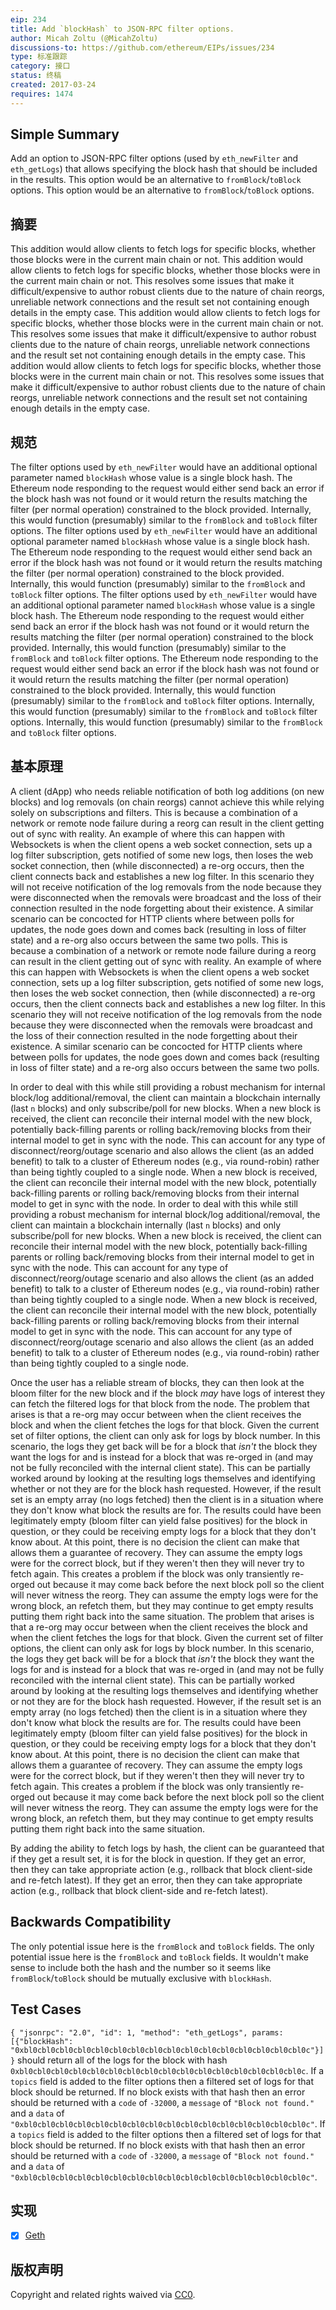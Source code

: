 ```yaml
---
eip: 234
title: Add `blockHash` to JSON-RPC filter options.
author: Micah Zoltu (@MicahZoltu)
discussions-to: https://github.com/ethereum/EIPs/issues/234
type: 标准跟踪
category: 接口
status: 终稿
created: 2017-03-24
requires: 1474
---
```


## Simple Summary

Add an option to JSON-RPC filter options (used by `eth_newFilter` and `eth_getLogs`) that allows specifying the block hash that should be included in the results.  This option would be an alternative to `fromBlock`/`toBlock` options.  This option would be an alternative to `fromBlock`/`toBlock` options.

## 摘要

This addition would allow clients to fetch logs for specific blocks, whether those blocks were in the current main chain or not.  This addition would allow clients to fetch logs for specific blocks, whether those blocks were in the current main chain or not.  This resolves some issues that make it difficult/expensive to author robust clients due to the nature of chain reorgs, unreliable network connections and the result set not containing enough details in the empty case.  This addition would allow clients to fetch logs for specific blocks, whether those blocks were in the current main chain or not.  This resolves some issues that make it difficult/expensive to author robust clients due to the nature of chain reorgs, unreliable network connections and the result set not containing enough details in the empty case.  This addition would allow clients to fetch logs for specific blocks, whether those blocks were in the current main chain or not.  This resolves some issues that make it difficult/expensive to author robust clients due to the nature of chain reorgs, unreliable network connections and the result set not containing enough details in the empty case.

## 规范

The filter options used by `eth_newFilter` would have an additional optional parameter named `blockHash` whose value is a single block hash.  The Ethereum node responding to the request would either send back an error if the block hash was not found or it would return the results matching the filter (per normal operation) constrained to the block provided.  Internally, this would function (presumably) similar to the `fromBlock` and `toBlock` filter options.  The filter options used by `eth_newFilter` would have an additional optional parameter named `blockHash` whose value is a single block hash.  The Ethereum node responding to the request would either send back an error if the block hash was not found or it would return the results matching the filter (per normal operation) constrained to the block provided.  Internally, this would function (presumably) similar to the `fromBlock` and `toBlock` filter options.  The filter options used by `eth_newFilter` would have an additional optional parameter named `blockHash` whose value is a single block hash.  The Ethereum node responding to the request would either send back an error if the block hash was not found or it would return the results matching the filter (per normal operation) constrained to the block provided.  Internally, this would function (presumably) similar to the `fromBlock` and `toBlock` filter options.  The Ethereum node responding to the request would either send back an error if the block hash was not found or it would return the results matching the filter (per normal operation) constrained to the block provided.  Internally, this would function (presumably) similar to the `fromBlock` and `toBlock` filter options.  Internally, this would function (presumably) similar to the `fromBlock` and `toBlock` filter options.  Internally, this would function (presumably) similar to the `fromBlock` and `toBlock` filter options.

## 基本原理

A client (dApp) who needs reliable notification of both log additions (on new blocks) and log removals (on chain reorgs) cannot achieve this while relying solely on subscriptions and filters.  This is because a combination of a network or remote node failure during a reorg can result in the client getting out of sync with reality.  An example of where this can happen with Websockets is when the client opens a web socket connection, sets up a log filter subscription, gets notified of some new logs, then loses the web socket connection, then (while disconnected) a re-org occurs, then the client connects back and establishes a new log filter.  In this scenario they will not receive notification of the log removals from the node because they were disconnected when the removals were broadcast and the loss of their connection resulted in the node forgetting about their existence.  A similar scenario can be concocted for HTTP clients where between polls for updates, the node goes down and comes back (resulting in loss of filter state) and a re-org also occurs between the same two polls.  This is because a combination of a network or remote node failure during a reorg can result in the client getting out of sync with reality.  An example of where this can happen with Websockets is when the client opens a web socket connection, sets up a log filter subscription, gets notified of some new logs, then loses the web socket connection, then (while disconnected) a re-org occurs, then the client connects back and establishes a new log filter.  In this scenario they will not receive notification of the log removals from the node because they were disconnected when the removals were broadcast and the loss of their connection resulted in the node forgetting about their existence.  A similar scenario can be concocted for HTTP clients where between polls for updates, the node goes down and comes back (resulting in loss of filter state) and a re-org also occurs between the same two polls.

In order to deal with this while still providing a robust mechanism for internal block/log additional/removal, the client can maintain a blockchain internally (last `n` blocks) and only subscribe/poll for new blocks.  When a new block is received, the client can reconcile their internal model with the new block, potentially back-filling parents or rolling back/removing blocks from their internal model to get in sync with the node.  This can account for any type of disconnect/reorg/outage scenario and also allows the client (as an added benefit) to talk to a cluster of Ethereum nodes (e.g., via round-robin) rather than being tightly coupled to a single node.  When a new block is received, the client can reconcile their internal model with the new block, potentially back-filling parents or rolling back/removing blocks from their internal model to get in sync with the node.  In order to deal with this while still providing a robust mechanism for internal block/log additional/removal, the client can maintain a blockchain internally (last `n` blocks) and only subscribe/poll for new blocks.  When a new block is received, the client can reconcile their internal model with the new block, potentially back-filling parents or rolling back/removing blocks from their internal model to get in sync with the node.  This can account for any type of disconnect/reorg/outage scenario and also allows the client (as an added benefit) to talk to a cluster of Ethereum nodes (e.g., via round-robin) rather than being tightly coupled to a single node.  When a new block is received, the client can reconcile their internal model with the new block, potentially back-filling parents or rolling back/removing blocks from their internal model to get in sync with the node.  This can account for any type of disconnect/reorg/outage scenario and also allows the client (as an added benefit) to talk to a cluster of Ethereum nodes (e.g., via round-robin) rather than being tightly coupled to a single node.

Once the user has a reliable stream of blocks, they can then look at the bloom filter for the new block and if the block *may* have logs of interest they can fetch the filtered logs for that block from the node.  The problem that arises is that a re-org may occur between when the client receives the block and when the client fetches the logs for that block.  Given the current set of filter options, the client can only ask for logs by block number.  In this scenario, the logs they get back will be for a block that *isn't* the block they want the logs for and is instead for a block that was re-orged in (and may not be fully reconciled with the internal client state).  This can be partially worked around by looking at the resulting logs themselves and identifying whether or not they are for the block hash requested.  However, if the result set is an empty array (no logs fetched) then the client is in a situation where they don't know what block the results are for.  The results could have been legitimately empty (bloom filter can yield false positives) for the block in question, or they could be receiving empty logs for a block that they don't know about.  At this point, there is no decision the client can make that allows them a guarantee of recovery.  They can assume the empty logs were for the correct block, but if they weren't then they will never try to fetch again.  This creates a problem if the block was only transiently re-orged out because it may come back before the next block poll so the client will never witness the reorg.  They can assume the empty logs were for the wrong block, an refetch them, but they may continue to get empty results putting them right back into the same situation.  The problem that arises is that a re-org may occur between when the client receives the block and when the client fetches the logs for that block.  Given the current set of filter options, the client can only ask for logs by block number.  In this scenario, the logs they get back will be for a block that *isn't* the block they want the logs for and is instead for a block that was re-orged in (and may not be fully reconciled with the internal client state).  This can be partially worked around by looking at the resulting logs themselves and identifying whether or not they are for the block hash requested.  However, if the result set is an empty array (no logs fetched) then the client is in a situation where they don't know what block the results are for.  The results could have been legitimately empty (bloom filter can yield false positives) for the block in question, or they could be receiving empty logs for a block that they don't know about.  At this point, there is no decision the client can make that allows them a guarantee of recovery.  They can assume the empty logs were for the correct block, but if they weren't then they will never try to fetch again.  This creates a problem if the block was only transiently re-orged out because it may come back before the next block poll so the client will never witness the reorg.  They can assume the empty logs were for the wrong block, an refetch them, but they may continue to get empty results putting them right back into the same situation.

By adding the ability to fetch logs by hash, the client can be guaranteed that if they get a result set, it is for the block in question.  If they get an error, then they can take appropriate action (e.g., rollback that block client-side and re-fetch latest).  If they get an error, then they can take appropriate action (e.g., rollback that block client-side and re-fetch latest).

## Backwards Compatibility

The only potential issue here is the `fromBlock` and `toBlock` fields.  The only potential issue here is the `fromBlock` and `toBlock` fields.  It wouldn't make sense to include both the hash and the number so it seems like `fromBlock`/`toBlock` should be mutually exclusive with `blockHash`.

## Test Cases

`{ "jsonrpc": "2.0", "id": 1, "method": "eth_getLogs", params: [{"blockHash": "0xbl0cbl0cbl0cbl0cbl0cbl0cbl0cbl0cbl0cbl0cbl0cbl0cbl0cbl0cbl0cbl0c"}] }` should return all of the logs for the block with hash `0xbl0cbl0cbl0cbl0cbl0cbl0cbl0cbl0cbl0cbl0cbl0cbl0cbl0cbl0cbl0cbl0c`.  If a `topics` field is added to the filter options then a filtered set of logs for that block should be returned.  If no block exists with that hash then an error should be returned with a `code` of `-32000`, a `message` of `"Block not found."` and a `data` of `"0xbl0cbl0cbl0cbl0cbl0cbl0cbl0cbl0cbl0cbl0cbl0cbl0cbl0cbl0cbl0cbl0c"`.  If a `topics` field is added to the filter options then a filtered set of logs for that block should be returned.  If no block exists with that hash then an error should be returned with a `code` of `-32000`, a `message` of `"Block not found."` and a `data` of `"0xbl0cbl0cbl0cbl0cbl0cbl0cbl0cbl0cbl0cbl0cbl0cbl0cbl0cbl0cbl0cbl0c"`.

## 实现

- [x] [Geth](https://github.com/ethereum/go-ethereum/pull/16734)

## 版权声明

Copyright and related rights waived via [CC0](../LICENSE.md).
